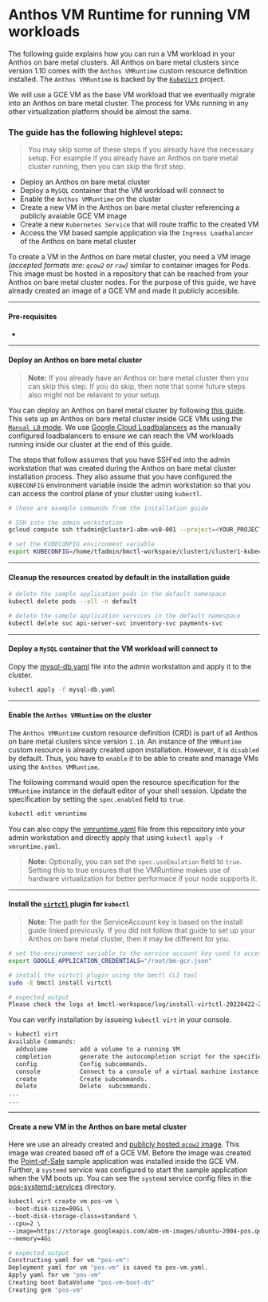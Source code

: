 # Anthos VM Runtime for running VM workloads

The following guide explains how you can run a VM workload in your Anthos on
bare metal clusters. All Anthos on bare metal clusters since version 1.10
comes with the `Anthos VMRuntime` custom resource definition installed. The
`Anthos VMRuntime` is backed by the [`KubeVirt`](https://kubevirt.io/) project.

We will use a GCE VM as the base VM workload that we eventually migrate into
an Anthos on bare metal cluster. The process for VMs running in any other
virtualization platform should be almost the same.

### The guide has the following highlevel steps:

> You may skip some of these steps if you already have the necessary setup. For
example if you already have an Anthos on bare metal cluster running, then you
can skip the first step.

  - Deploy an Anthos on bare metal cluster
  - Deploy a `MySQL` container that the VM workload will connect to
  - Enable the `Anthos VMRuntime` on the cluster
  - Create a new VM in the Anthos on bare metal cluster referencing a publicly avaiable GCE VM image
  - Create a new `Kubernetes Service` that will route traffic to the created VM
  - Access the VM based sample application via the `Ingress Loadbalancer` of the Anthos on bare metal cluster

To create a VM in the Anthos on bare metal cluster, you need a VM image
_(accepted formats are: `qcow2` or `raw`)_ similar to container images for Pods. 
This image must be hosted in a repository that can be reached from your Anthos
on bare metal cluster nodes. For the purpose of this guide, we have already
created an image of a GCE VM and made it publicly accesible.

---
#### Pre-requisites
- 

---
#### Deploy an Anthos on bare metal cluster

> **Note:** If you already have an Anthos on bare metal cluster then you can
> skip this step. If you do skip, then note that some future steps also might
> not be relavant to your setup.

You can deploy an Anthos on barel metal cluster by following
[this guide](/anthos-bm-gcp-terraform/docs/manuallb_install.md). This sets up an
Anthos on bare metal cluster inside GCE VMs using the [`Manual LB` mode](https://cloud.google.com/anthos/clusters/docs/bare-metal/latest/installing/manual-lb). We use [Google Cloud Loadbalancers](https://cloud.google.com/load-balancing/docs/load-balancing-overview) as the manually configured loadbalancers to ensure we
can reach the VM workloads running inside our cluster at the end of this guide.

The steps that follow assumes that you have SSH'ed into the admin workstation
that was created during the Anthos on bare metal cluster installation process.
They also assume that you have configured the `KUBECONFIG` environment variable
inside the admin workstation so that you can access the control plane of your
cluster using `kubectl`.

```sh
# these are example commands from the installation guide

# SSH into the admin workstation 
gcloud compute ssh tfadmin@cluster1-abm-ws0-001 --project=<YOUR_PROJECT> --zone=<YOUR_ZONE>

# set the KUBECONFIG environment variable
export KUBECONFIG=/home/tfadmin/bmctl-workspace/cluster1/cluster1-kubeconfig
```
---
#### Cleanup the resources created by default in the installation guide

```sh
# delete the sample application pods in the default namespace
kubectl delete pods --all -n default

# delete the sample application services in the default namespace
kubectl delete svc api-server-svc inventory-svc payments-svc
```
---
#### Deploy a `MySQL` container that the VM workload will connect to

Copy the [mysql-db.yaml](mysql-db.yaml) file into the admin workstation and
apply it to the cluster.

```sh
kubectl apply -f mysql-db.yaml
```
---
#### Enable the `Anthos VMRuntime` on the cluster

The `Anthos VMRuntime` custom resource definition (CRD) is part of all Anthos on
bare metal clusters since version `1.10`. An instance of the `VMRuntime` custom
resource is already created upon installation. However, it is `disabled` by
default. Thus, you have to `enable` it to be able to create and manage VMs using
the `Anthos VMRuntime`.

The following command would open the resource specification for the `VMRuntime`
instance in the default editor of your shell session. Update the specification
by setting the `spec.enabled` field to `true`.
```sh
kubectl edit vmruntime
```
 You can also copy the [vmruntime.yaml](vmruntime.yaml)
file from this repository into your admin workstation and directly apply that
using `kubectl apply -f vmruntime.yaml`.

> **Note:** Optionally, you can set the `spec.useEmulation` field to `true`.
> Setting this to true ensures that the VMRuntime makes use of hardware
> virtualization for better performace if your node supports it.
---
####  Install the [`virtctl`](https://kubevirt.io/user-guide/operations/virtctl_client_tool/) plugin for `kubectl`

> **Note:** The path for the ServiceAccount key is based on the install guide
> linked previously. If you did not follow that guide to set up your Anthos on
> bare metal cluster, then it may be different for you.
```sh
# set the environment variable to the service account key used to access GCP
export GOOGLE_APPLICATION_CREDENTIALS="/root/bm-gcr.json"

# install the virtctl plugin using the bmctl CLI tool
sudo -E bmctl install virtctl
```

```sh
# expected output
Please check the logs at bmctl-workspace/log/install-virtctl-20220422-232525/install-virtctl.log
```

You can verify installation by issueing `kubectl virt` in your console.

```sh
> kubectl virt
Available Commands:
  addvolume         add a volume to a running VM
  completion        generate the autocompletion script for the specified shell
  config            Config subcommands.
  console           Connect to a console of a virtual machine instance.
  create            Create subcommands.
  delete            Delete  subcommands.
...
...
```
---
####  Create a new VM in the Anthos on bare metal cluster

Here we use an already created and [publicly hosted `qcow2` image](https://storage.googleapis.com/abm-vm-images).
This image was created based off of a GCE VM. Before the image was created the
[Point-of-Sale](https://github.com/GoogleCloudPlatform/point-of-sale) sample
application was installed inside the GCE VM. Further, a `systemd` service was
configured to start the sample application when the VM boots up. You can see the
`systemd` service config files in the [pos-systemd-services](pos-systemd-services)
directory.

```sh
kubectl virt create vm pos-vm \
--boot-disk-size=80Gi \
--boot-disk-storage-class=standard \
--cpu=2 \
--image=https://storage.googleapis.com/abm-vm-images/ubuntu-2004-pos.qcow2 \
--memory=4Gi
```

```sh
# expected output
Constructing yaml for vm "pos-vm":
Deployment yaml for vm "pos-vm" is saved to pos-vm.yaml.
Apply yaml for vm "pos-vm"
Creating boot DataVolume "pos-vm-boot-dv"
Creating gvm "pos-vm"
```